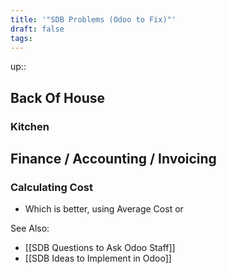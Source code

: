 ```yaml
---
title: '"SDB Problems (Odoo to Fix)"'
draft: false
tags:
---
```

up:: 

## Back Of House

### Kitchen



## Finance / Accounting / Invoicing

### Calculating Cost
- Which is better, using Average Cost or 


See Also:
- [[SDB Questions to Ask Odoo Staff]]
- [[SDB Ideas to Implement in Odoo]]